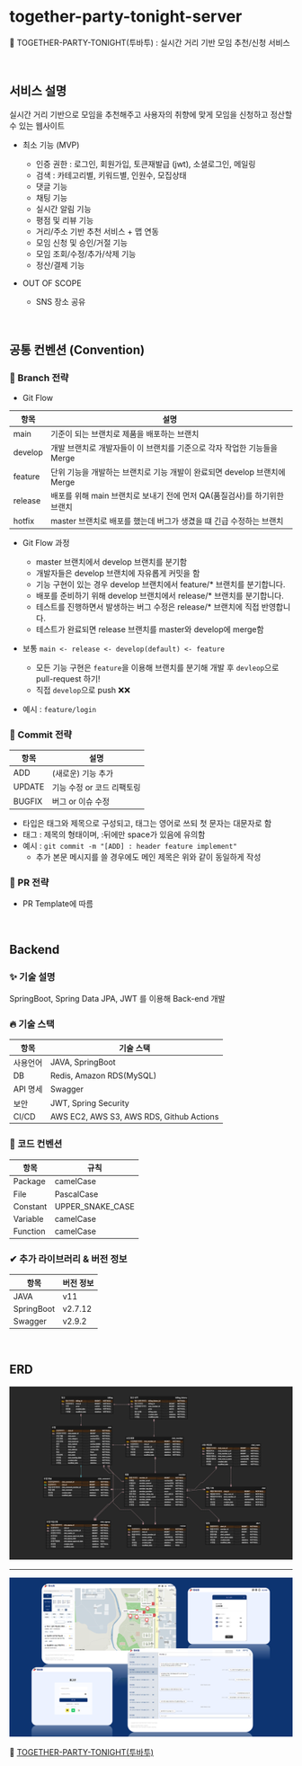 # together-party-tonight-server
🍃 TOGETHER-PARTY-TONIGHT(투바투) : 실시간 거리 기반 모임 추천/신청 서비스

<br>

## 서비스 설명

실시간 거리 기반으로 모임을 추천해주고 사용자의 취향에 맞게 모임을 신청하고 정산할 수 있는 웹사이트

- 최소 기능 (MVP)
  - 인증 권한 : 로그인, 회원가입, 토큰재발급 (jwt), 소셜로그인, 메일링
  - 검색 : 카테고리별, 키워드별, 인원수, 모집상태
  - 댓글 기능
  - 채팅 기능
  - 실시간 알림 기능
  - 평점 및 리뷰 기능
  - 거리/주소 기반 추천 서비스 + 맵 연동
  - 모임 신청 및 승인/거절 기능
  - 모임 조회/수정/추가/삭제 기능
  - 정산/결제 기능

- OUT OF SCOPE
  - SNS 장소 공유

<br>

## 공통 컨벤션 (Convention)

### 🌴 Branch 전략 
- Git Flow

|  **항목**  |                                  **설명**                                   |
| ---------- | --------------------------------------------------------------------------- |
| main       | 기준이 되는 브랜치로 제품을 배포하는 브랜치                                  |
| develop    | 개발 브랜치로 개발자들이 이 브랜치를 기준으로 각자 작업한 기능들을 Merge      |
| feature    | 단위 기능을 개발하는 브랜치로 기능 개발이 완료되면 develop 브랜치에 Merge     |
| release    | 배포를 위해 main 브랜치로 보내기 전에 먼저 QA(품질검사)를 하기위한 브랜치     |
| hotfix     | master 브랜치로 배포를 했는데 버그가 생겼을 떄 긴급 수정하는 브랜치           |

- Git Flow 과정
  - master 브랜치에서 develop 브랜치를 분기함
  - 개발자들은 develop 브랜치에 자유롭게 커밋을 함
  - 기능 구현이 있는 경우 develop 브랜치에서 feature/* 브랜치를 분기합니다.
  - 배포를 준비하기 위해 develop 브랜치에서 release/* 브랜치를 분기합니다.
  - 테스트를 진행하면서 발생하는 버그 수정은 release/* 브랜치에 직접 반영합니다.
  - 테스트가 완료되면 release 브랜치를 master와 develop에 merge함

- 보통 `main <- release <- develop(default) <- feature`
  - 모든 기능 구현은 `feature`을 이용해 브랜치를 분기해 개발 후 `devleop`으로 pull-request 하기!
  - 직접 `develop`으로 push ❌❌
- 예시 : `feature/login` 


### 🍕 Commit 전략 

|  **항목**  |             **설명**              |
| ---------- | ---------------------------------- |
| ADD        | (새로운) 기능 추가                 |
| UPDATE     | 기능 수정 or  코드 리팩토링        |
| BUGFIX     | 버그 or 이슈 수정                  |

- 타입은 태그와 제목으로 구성되고, 태그는 영어로 쓰되 첫 문자는 대문자로 함
- 태그 : 제목의 형태이며, :뒤에만 space가 있음에 유의함
- 예시 : `git commit -m "[ADD] : header feature implement"`
  - 추가 본문 메시지를 쓸 경우에도 메인 제목은 위와 같이 동일하게 작성


### 🍭 PR 전략
- PR Template에 따름

<br>

## Backend

### ✨ 기술 설명
SpringBoot, Spring Data JPA, JWT 를 이용해 Back-end 개발

### 🔥 기술 스택

|  **항목**  |  **기술 스택**                          |
| ---------- | --------------------------------------- |
| 사용언어   | JAVA, SpringBoot                         |
| DB         | Redis, Amazon RDS(MySQL)                 |
| API 명세   | Swagger                                  |
| 보안       | JWT, Spring Security                     |
| CI/CD      | AWS EC2, AWS S3, AWS RDS, Github Actions |

### 🔅 코드 컨벤션
|  **항목**  |    **규칙**            |
| ---------- | ---------------------- |
| Package    | camelCase              |
| File       | PascalCase             |
| Constant   | UPPER_SNAKE_CASE       |
| Variable   | camelCase              |
| Function   | camelCase              |


### ✔ 추가 라이브러리 & 버전 정보

|  **항목**  |  **버전 정보**    |
| ---------- | ------------------ |
| JAVA       |  v11               |
| SpringBoot |  v2.7.12           |
| Swagger    |  v2.9.2            |


<br>

## ERD
![erd](./topato_ERD.png)

---
![topato](./topato.png)

🔗 [TOGETHER-PARTY-TONIGHT(투바투)](https://www.topato.site/)
